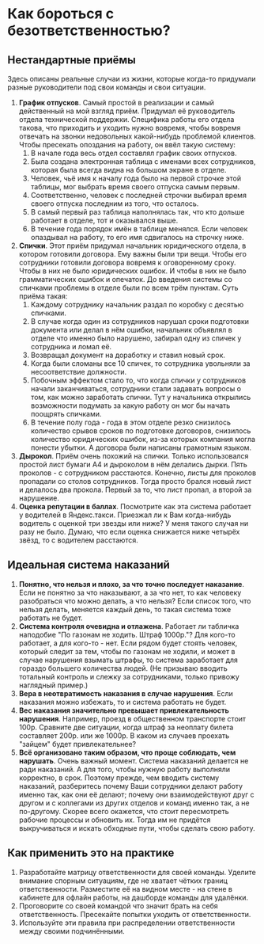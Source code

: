 # Как бороться с безответственностью?

## Нестандартные приёмы
Здесь описаны реальные случаи из жизни, которые когда-то придумали разные руководители под свои команды и свои ситуации.

1. **График отпусков**. Самый простой в реализации и самый действенный на мой взгляд приём.
   Придумал её руководитель отдела технической поддержки. Специфика работы его отдела такова, что приходить и уходить нужно вовремя, чтобы вовремя отвечать на звонки недовольных какой-нибудь проблемой клиентов. Чтобы пресекать опоздания на работу, он ввёл такую систему:
    1. В начале года весь отдел составлял график своих отпусков.
    2. Была создана электронная таблица с именами всех сотрудников, которая была всегда видна на большом экране в отделе.
    3. Человек, чьё имя к началу года было на первой строчке этой таблицы, мог выбрать время своего отпуска самым первым.
    4. Соответственно, человек с последней строчки выбирал время своего отпуска последним из того, что осталось.
    5. В самый первый раз таблица наполнялась так, что кто дольше работает в отделе, тот и оказывался выше.
    6. В течение года порядок имён в таблице менялся. Если человек опаздывал на работу, то его имя сдвигалось на строчку ниже.
2. **Спички**. Этот приём придумал начальник юридического отдела, в котором готовили договора. Ему важны были три вещи. Чтобы его сотрудники готовили договора вовремя к оговоренному сроку. Чтобы в них не было юридических ошибок. И чтобы в них не было грамматических ошибок и опечаток. До введения системы со спичками проблемы в отделе были по всем трём пунктам. Суть приёма такая:
    1. Каждому сотруднику начальник раздал по коробку с десятью спичками.
    2. В случае когда один из сотрудников нарушал сроки подготовки документа или делал в нём ошибки, начальник объявлял в отделе что именно было нарушено, забирал одну из спичек у сотрудника и ломал её.
    3. Возвращал документ на доработку и ставил новый срок.
    4. Когда были сломаны все 10 спичек, то сотрудника увольняли за несоответствие должности.
    5. Побочным эффектом стало то, что когда спички у сотрудников начали заканчиваться, сотрудники стали задавать вопросы о том, как можно заработать спички. Тут у начальника открылись возможности подумать за какую работу он мог бы начать поощрять спичками.
    6. В течение полу года - года в этом отделе резко снизилось количество срывов сроков по подготовке договоров, снизилось количество юридических ошибок, из-за которых компания могла понести убытки. А договора были написаны грамотным языком.
3. **Дырокол**. Приём очень похожий на спички. Только использовался простой лист бумаги А4 и дыроколом в нём делались дырки. Пять проколов - с сотрудником расстаются. Конечно, листы для проколов пропадали со столов сотрудников. Тогда просто брался новый лист и делалось два прокола. Первый за то, что лист пропал, а второй за нарушение.
4. **Оценка репутации в баллах**. Посмотрите как эта система работает у водителей в Яндекс.такси. Приезжал ли к Вам когда-нибудь водитель с оценкой три звезды или ниже? У меня такого случая ни разу не было. Думаю, что если оценка снижается ниже четырёх звёзд, то с водителем расстаются.

## Идеальная система наказаний
1. **Понятно, что нельзя и плохо, за что точно последует наказание**. Если не понятно за что наказывают, а за что нет, то как человеку разобраться что можно делать, а что нельзя? Если список того, что нельзя делать, меняется каждый день, то такая система тоже работать не будет.
2. **Система контроля очевидна и отлажена**. Работает ли табличка наподобие "По газонам не ходить. Штраф 1000р."? Для кого-то работает, а для кого-то - нет. Если рядом будет стоять человек, который следит за тем, чтобы по газонам не ходили, и может в случае нарушения взымать штрафы, то система заработает для гораздо большего количества людей. (Не призываю вводить тотальный контроль и слежку за сотрудниками, только привожу наглядный пример.)
3. **Вера в неотвратимость наказания в случае нарушения**. Если наказания можно избежать, то и система работать не будет.
4. **Вес наказания значительно превышает привлекательность нарушения**. Например, проезд в общественном транспорте стоит 100р. Сравните две ситуации, когда штраф за неоплату билета составляет 200р. или же 1000р. В каком из случаев проехать "зайцем" будет привлекательнее?
5. **Всё организовано таким образом, что проще соблюдать, чем нарушать**. Очень важный момент. Система наказаний делается не ради наказаний. А для того, чтобы нужную работу выполняли корректно, в срок. Поэтому прежде, чем вводить систему наказаний, разберитесь почему Ваши сотрудники делают работу именно так, как они её делают; почему они взаимодействуют друг с другом и с коллегами из других отделов и команд именно так, а не по-другому. Скорее всего окажется, что стоит пересмотреть рабочие процессы и обновить их. Тогда им не придётся выкручиваться и искать обходные пути, чтобы сделать свою работу.

## Как применить это на практике
1. Разработайте матрицу ответственности для своей команды. Уделите внимание спорным ситуациям, где не хватает чётких границ ответственности. Разместите её на видном месте - на стене в кабинете для офлайн работы, на дашборде команды для удалёнки.
2. Проговорите со своей командой что значит брать на себя ответственность. Пресекайте попытки уходить от ответственности.
3. Используйте эти правила при распределении ответственности между своими подчинёнными.